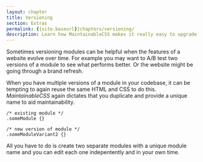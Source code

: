 ```yaml
---
layout: chapter
title: Versioning
section: Extras
permalink: {{site.baseurl}}chapters/versioning/
description: Learn how MaintainableCSS makes it really easy to upgrade and AB test modules for rapidly evolving websites.
---
```


Sometimes versioning modules can be helpful when the features of a website evolve over time. For example you may want to A/B test two versions of a module to see what performs better. Or the website might be going through a brand refresh.

When you have multiple versions of a module in your codebase, it can be tempting to again reuse the same HTML and CSS to do this. *MaintainableCSS* again dictates that you duplicate and provide a unique name to aid maintainability.

	/* existing module */
	.someModule {}

	/* new version of module */
	.someModuleVariant2 {}

All you have to do is create two separate modules with a unique module name and you can edit each one indepentently and in your own time.
